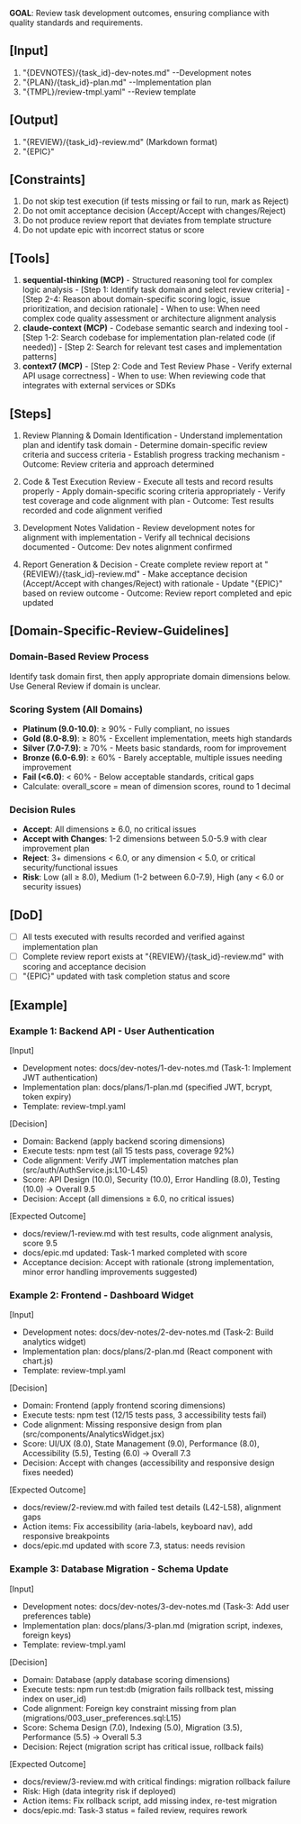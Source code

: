 **GOAL**: Review task development outcomes, ensuring compliance with quality standards and requirements.

## [Input]
  1. "{DEVNOTES}/{task_id}-dev-notes.md" --Development notes
  2. "{PLAN}/{task_id}-plan.md" --Implementation plan
  3. "{TMPL}/review-tmpl.yaml" --Review template

## [Output]
  1. "{REVIEW}/{task_id}-review.md" (Markdown format)
  2. "{EPIC}"

## [Constraints]
  1. Do not skip test execution (if tests missing or fail to run, mark as Reject)
  2. Do not omit acceptance decision (Accept/Accept with changes/Reject)
  3. Do not produce review report that deviates from template structure
  4. Do not update epic with incorrect status or score

## [Tools]
  1. **sequential-thinking (MCP)** - Structured reasoning tool for complex logic analysis
    - [Step 1: Identify task domain and select review criteria]
    - [Step 2-4: Reason about domain-specific scoring logic, issue prioritization, and decision rationale]
    - When to use: When need complex code quality assessment or architecture alignment analysis
  2. **claude-context (MCP)** - Codebase semantic search and indexing tool
    - [Step 1-2: Search codebase for implementation plan-related code (if needed)]
    - [Step 2: Search for relevant test cases and implementation patterns]
  3. **context7 (MCP)**
    - [Step 2: Code and Test Review Phase - Verify external API usage correctness]
    - When to use: When reviewing code that integrates with external services or SDKs

## [Steps]
  1. Review Planning & Domain Identification
    - Understand implementation plan and identify task domain
    - Determine domain-specific review criteria and success criteria
    - Establish progress tracking mechanism
    - Outcome: Review criteria and approach determined

  2. Code & Test Execution Review
    - Execute all tests and record results properly
    - Apply domain-specific scoring criteria appropriately
    - Verify test coverage and code alignment with plan
    - Outcome: Test results recorded and code alignment verified

  3. Development Notes Validation
    - Review development notes for alignment with implementation
    - Verify all technical decisions documented
    - Outcome: Dev notes alignment confirmed

  4. Report Generation & Decision
    - Create complete review report at "{REVIEW}/{task_id}-review.md"
    - Make acceptance decision (Accept/Accept with changes/Reject) with rationale
    - Update "{EPIC}" based on review outcome
    - Outcome: Review report completed and epic updated

## [Domain-Specific-Review-Guidelines]
  
  ### **Domain-Based Review Process**
  Identify task domain first, then apply appropriate domain dimensions below. Use General Review if domain is unclear.

  ### **Scoring System (All Domains)**
  - **Platinum (9.0-10.0)**: ≥ 90% - Fully compliant, no issues
  - **Gold (8.0-8.9)**: ≥ 80% - Excellent implementation, meets high standards
  - **Silver (7.0-7.9)**: ≥ 70% - Meets basic standards, room for improvement
  - **Bronze (6.0-6.9)**: ≥ 60% - Barely acceptable, multiple issues needing improvement
  - **Fail (<6.0)**: < 60% - Below acceptable standards, critical gaps
  - Calculate: overall_score = mean of dimension scores, round to 1 decimal

  ### **Decision Rules**
  - **Accept**: All dimensions ≥ 6.0, no critical issues
  - **Accept with Changes**: 1-2 dimensions between 5.0-5.9 with clear improvement plan
  - **Reject**: 3+ dimensions < 6.0, or any dimension < 5.0, or critical security/functional issues
  - **Risk**: Low (all ≥ 8.0), Medium (1-2 between 6.0-7.9), High (any < 6.0 or security issues)

## [DoD]
  - [ ] All tests executed with results recorded and verified against implementation plan
  - [ ] Complete review report exists at "{REVIEW}/{task_id}-review.md" with scoring and acceptance decision
  - [ ] "{EPIC}" updated with task completion status and score

## [Example]

### Example 1: Backend API - User Authentication
[Input]
- Development notes: docs/dev-notes/1-dev-notes.md (Task-1: Implement JWT authentication)
- Implementation plan: docs/plans/1-plan.md (specified JWT, bcrypt, token expiry)
- Template: review-tmpl.yaml

[Decision]
- Domain: Backend (apply backend scoring dimensions)
- Execute tests: npm test (all 15 tests pass, coverage 92%)
- Code alignment: Verify JWT implementation matches plan (src/auth/AuthService.js:L10-L45)
- Score: API Design (10.0), Security (10.0), Error Handling (8.0), Testing (10.0) → Overall 9.5
- Decision: Accept (all dimensions ≥ 6.0, no critical issues)

[Expected Outcome]
- docs/review/1-review.md with test results, code alignment analysis, score 9.5
- docs/epic.md updated: Task-1 marked completed with score
- Acceptance decision: Accept with rationale (strong implementation, minor error handling improvements suggested)

### Example 2: Frontend - Dashboard Widget
[Input]
- Development notes: docs/dev-notes/2-dev-notes.md (Task-2: Build analytics widget)
- Implementation plan: docs/plans/2-plan.md (React component with chart.js)
- Template: review-tmpl.yaml

[Decision]
- Domain: Frontend (apply frontend scoring dimensions)
- Execute tests: npm test (12/15 tests pass, 3 accessibility tests fail)
- Code alignment: Missing responsive design from plan (src/components/AnalyticsWidget.jsx)
- Score: UI/UX (8.0), State Management (9.0), Performance (8.0), Accessibility (5.5), Testing (6.0) → Overall 7.3
- Decision: Accept with changes (accessibility and responsive design fixes needed)

[Expected Outcome]
- docs/review/2-review.md with failed test details (L42-L58), alignment gaps
- Action items: Fix accessibility (aria-labels, keyboard nav), add responsive breakpoints
- docs/epic.md updated with score 7.3, status: needs revision

### Example 3: Database Migration - Schema Update
[Input]
- Development notes: docs/dev-notes/3-dev-notes.md (Task-3: Add user preferences table)
- Implementation plan: docs/plans/3-plan.md (migration script, indexes, foreign keys)
- Template: review-tmpl.yaml

[Decision]
- Domain: Database (apply database scoring dimensions)
- Execute tests: npm run test:db (migration fails rollback test, missing index on user_id)
- Code alignment: Foreign key constraint missing from plan (migrations/003_user_preferences.sql:L15)
- Score: Schema Design (7.0), Indexing (5.0), Migration (3.5), Performance (5.5) → Overall 5.3
- Decision: Reject (migration script has critical issue, rollback fails)

[Expected Outcome]
- docs/review/3-review.md with critical findings: migration rollback failure
- Risk: High (data integrity risk if deployed)
- Action items: Fix rollback script, add missing index, re-test migration
- docs/epic.md: Task-3 status = failed review, requires rework
